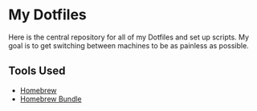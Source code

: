 # My Dotfiles

Here is the central repository for all of my Dotfiles and set up scripts.  My goal is to get switching between machines to be as painless as possible. 

## Tools Used

- [Homebrew](https://github.com/Homebrew/brew)
- [Homebrew Bundle](https://github.com/Homebrew/homebrew-bundle)

